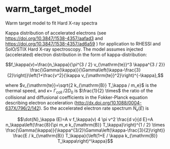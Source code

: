 # warm_target_model
Warm target model to fit Hard X-ray spectra

Kappa distribution of accelerated electrons (see https://doi.org/10.3847/1538-4357/aafad3 and https://doi.org/10.3847/1538-4357/ad6a59 ) for application to RHESSI and SolO/STIX Hard X-ray spectroscopy.
The model assumes injected (accelerated) electron distribution in the form of kappa-distribution:

$$f_\kappa(v)=\frac{n_\kappa}{\pi^{3 / 2} v_{\mathrm{te}}^3 \kappa^{3 / 2}} \frac{\Gamma(\kappa)}{\Gamma\left(\kappa-\frac{3}{2}\right)}\left(1+\frac{v^2}{\kappa v_{\mathrm{te}}^2}\right)^{-\kappa},$$

where $v_{\mathrm{te}}=\sqrt{2 k_{\mathrm{B}} T_\kappa / m_e}$ is the thermal speed, and $\kappa=$ $\Gamma_{\text {coll }} / 2 D_0$ is $\frac{1}{2} \times$ the ratio of the collisional and diffusional coefficients in the Fokker-Planck equation describing electron acceleration (http://dx.doi.org/10.1088/0004-637X/796/2/142). So the accelerated electron rate spectrum $\dot{N}_\kappa(E)$ is

$$\dot{N}_\kappa (E)=A v f_\kappa(v) 4 \pi v^2 \frac{d v}{d E}=A n_\kappa\left(\frac{8}{\pi m_e k_{\mathrm{B}} T_\kappa}\right)^{1 / 2} \times \frac{\Gamma(\kappa)}{\kappa^{3/2}\Gamma\left(\kappa-\frac{3}{2}\right)} \frac{E / k_{\mathrm{B}} T_\kappa}{\left(1+E / \kappa k_{\mathrm{B}} T_\kappa\right)^\kappa}$$





